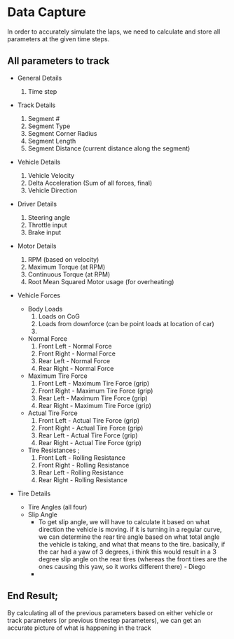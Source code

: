 
# Data Capture 

In order to accurately simulate the laps, we need to calculate and store all parameters at the given time steps. 

## All parameters to track

* General Details 
  1. Time step
* Track Details
  1. Segment #
  2. Segment Type
  3. Segment Corner Radius
  4. Segment Length
  2. Segment Distance (current distance along the segment)

 
* Vehicle Details 
  1. Vehicle Velocity 
  2. Delta Acceleration (Sum of all forces, final)
  3. Vehicle Direction 

* Driver Details 
  1. Steering angle
  2. Throttle input 
  3. Brake input 

* Motor Details
  1. RPM (based on velocity)
  2. Maximum Torque (at RPM) 
  3. Continuous Torque (at RPM)
  4. Root Mean Squared Motor usage (for overheating)

* Vehicle Forces 
  * Body Loads 
    1. Loads on CoG
    2. Loads from downforce (can be point loads at location of car)
    3. 
  * Normal Force
    1. Front Left - Normal Force
    2. Front Right - Normal Force
    3. Rear Left - Normal Force
    2. Rear Right - Normal Force
  * Maximum Tire Force
    1. Front Left - Maximum Tire Force (grip)
    2. Front Right - Maximum Tire Force (grip)
    2. Rear Left - Maximum Tire Force (grip)
    2. Rear Right - Maximum Tire Force (grip)
  * Actual Tire Force
    1. Front Left - Actual Tire Force (grip)
    2. Front Right - Actual Tire Force (grip)
    2. Rear Left - Actual Tire Force (grip)
    2. Rear Right - Actual Tire Force (grip)
  * Tire Resistances ; 
    1. Front Left - Rolling Resistance
    2. Front Right - Rolling Resistance
    2. Rear Left - Rolling Resistance
    2. Rear Right - Rolling Resistance

* Tire Details 
  * Tire Angles (all four)
  * Slip Angle
    * To get slip angle, we will have to calculate it based on what direction the vehicle is moving. if it is turning in a regular curve, we can determine the rear tire angle based on what total angle the vehicle is taking, and what that means to the tire. basically, if the car had a yaw of 3 degrees, i think this would result in a 3 degree slip angle on the rear tires (whereas the front tires are the ones causing this yaw, so it works different there) - Diego
    *


## End Result;


By calculating all of the previous parameters based on either vehicle or track parameters (or previous timestep parameters), we can get an accurate picture of what is happening in the track

